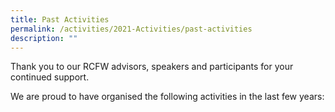 ```yaml
---
title: Past Activities
permalink: /activities/2021-Activities/past-activities
description: ""
---
```

Thank you to our RCFW advisors, speakers and participants for your continued support. 

We are proud to have organised the following activities in the last few years: 